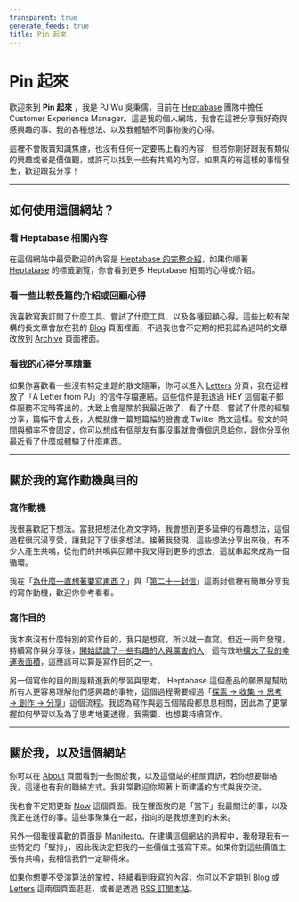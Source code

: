 ```yaml
---
transparent: true
generate_feeds: true
title: Pin 起來
---
```


# Pin 起來

歡迎來到 **Pin 起來** ，我是 PJ Wu 吳秉儒，目前在 [Heptabase](https://get.heptabase.com/pinchlime) 團隊中擔任 Customer Experience Manager。這是我的個人網站，我會在這裡分享我好奇與感興趣的事、我的各種想法、以及我體驗不同事物後的心得。

這裡不會販賣知識焦慮，也沒有任何一定要馬上看的內容，但若你剛好跟我有類似的興趣或者是價值觀，或許可以找到一些有共鳴的內容。如果真的有這樣的事情發生，歡迎跟我分享！

---

## 如何使用這個網站？

### 看 Heptabase 相關內容
在這個網站中最受歡迎的內容是 [Heptabase 的完整介紹](@/blog/heptabase-introduction.md)，如果你順著 [Heptabase](/categories/heptabase) 的標籤瀏覽，你會看到更多 Heptabase 相關的心得或介紹。


### 看一些比較長篇的介紹或回顧心得
我喜歡寫我訂閱了什麼工具、嘗試了什麼工具、以及各種回顧心得。這些比較有架構的長文章會放在我的 [Blog](/blog) 頁面裡面，不過我也會不定期的把我認為過時的文章改放到 [Archive](/archive) 頁面裡面。


### 看我的心得分享隨筆
如果你喜歡看一些沒有特定主題的散文隨筆，你可以進入 [Letters](/letters) 分頁，我在這裡放了「A Letter from PJ」的信件存檔連結。這些信件是我透過 HEY 這個電子郵件服務不定時寄出的，大致上會是關於我最近做了、看了什麼、嘗試了什麼的經驗分享，篇幅不會太長，大概就像一篇短篇幅的臉書或 Twitter 貼文這樣。發文的時間與頻率不會固定，你可以想成有個朋友有事沒事就會傳個訊息給你，跟你分享他最近看了什麼或體驗了什麼東西。


---

## 關於我的寫作動機與目的

### 寫作動機
我很喜歡記下想法。當我把想法化為文字時，我會想到更多延伸的有趣想法，這個過程很沉浸享受，讓我記下了很多想法。接著我發現，這些想法分享出來後，有不少人產生共鳴，從他們的共鳴與回饋中我又得到更多的想法，這就串起來成為一個循環。

我在「[為什麼一直想著要寫東西？](https://world.hey.com/mimir/a-letter-from-pj-bdf95d36)」與「[第二十一封信](https://world.hey.com/mimir/a-letter-from-pj-3e67e504)」這兩封信裡有簡單分享我的寫作動機，歡迎你參考看看。

### 寫作目的
我本來沒有什麼特別的寫作目的，我只是想寫，所以就一直寫。但近一兩年發現，持續寫作與分享後，[開始認識了一些有趣的人與厲害的人](https://world.hey.com/mimir/a-letter-from-pj-c021bac4)，這有效地[擴大了我的幸運表面積](@/newsletters/26-about-success-luck-and-opportunity.md)，這應該可以算是寫作目的之一。

另一個寫作的目的則是精進我的學習與思考。 Heptabase 這個產品的願景是幫助所有人更容易理解他們感興趣的事物，這個過程需要經過「[探索 → 收集 → 思考 → 創作 → 分享](https://wiki.heptabase.com/the-knowledge-lifecycle?lang=zh-Hant)」這個流程。我認為寫作與這五個階段都息息相關，因此為了更掌握如何學習以及為了思考地更透徹，我需要、也想要持續寫作。

---

## 關於我，以及這個網站

你可以在 [About](/about) 頁面看到一些關於我，以及這個站的相關資訊，若你想要聯絡我，這邊也有我的聯絡方式。我非常歡迎你照著上面建議的方式與我交流。

我也會不定期更新 [Now](/now) 這個頁面。我在裡面放的是「當下」我最關注的事，以及我正在進行的事。這些事聚集在一起，指向的是我想達到的未來。

另外一個我很喜歡的頁面是 [Manifesto](/manifesto)。在建構這個網站的過程中，我發現我有一些特定的「堅持」，因此我決定把我的一些價值主張寫下來。如果你對這些價值主張有共鳴，我相信我們一定聊得來。

如果你想要不受演算法的掌控，持續看到我寫的內容，你可以不定期到 [Blog](/blog) 或 [Letters](/letters) 這兩個頁面逛逛，或者是透過 [RSS 訂閱本站](/subscribe/)。